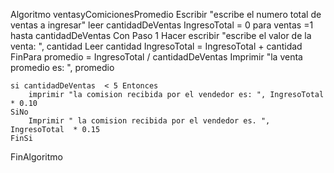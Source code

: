 Algoritmo ventasyComicionesPromedio
	Escribir "escribe el numero total de ventas a ingresar"
	leer cantidadDeVentas
	IngresoTotal = 0
	para ventas =1 hasta cantidadDeVentas Con Paso 1 Hacer
		escribir "escribe el valor de la venta: ", cantidad
		Leer cantidad
		IngresoTotal = IngresoTotal + cantidad
	FinPara
	promedio = IngresoTotal / cantidadDeVentas
	Imprimir "la venta promedio es: ", promedio
	
	si cantidadDeVentas  < 5 Entonces
		imprimir "la comision recibida por el vendedor es: ", IngresoTotal * 0.10
	SiNo
		Imprimir " la comision recibida por el vendedor es. ", IngresoTotal  * 0.15
	FinSi
	
	
	
	
	
	
FinAlgoritmo
